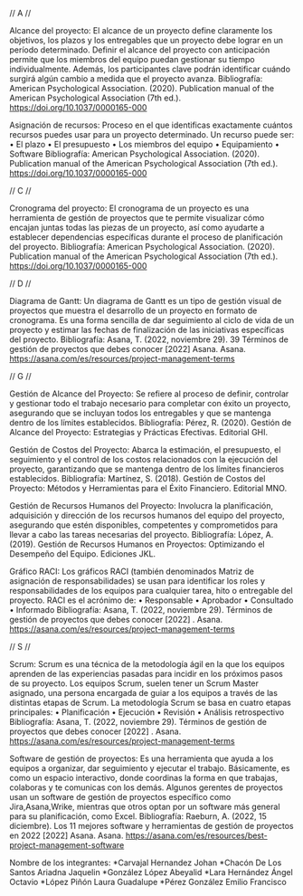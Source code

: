 // A //

Alcance del proyecto: El alcance de un proyecto define claramente los objetivos, los plazos y los entregables que un proyecto debe lograr en un período determinado. Definir el alcance del proyecto con anticipación permite que los miembros del equipo puedan gestionar su tiempo individualmente. Además, los participantes clave podrán identificar cuándo surgirá algún cambio a medida que el proyecto avanza.
Bibliografía: American Psychological Association. (2020). Publication manual of the American Psychological Association (7th ed.). https://doi.org/10.1037/0000165-000


Asignación de recursos: Proceso en el que identificas exactamente cuántos recursos puedes usar para un proyecto determinado. Un recurso puede ser:
•	El plazo
•	El presupuesto
•	Los miembros del equipo
•	Equipamiento
•	Software
Bibliografía: American Psychological Association. (2020). Publication manual of the American Psychological Association (7th ed.). https://doi.org/10.1037/0000165-000


// C //


Cronograma del proyecto: El cronograma de un proyecto es una herramienta de gestión de proyectos que te permite visualizar cómo encajan juntas todas las piezas de un proyecto, así como ayudarte a establecer dependencias específicas durante el proceso de planificación del proyecto.
Bibliografía: American Psychological Association. (2020). Publication manual of the American Psychological Association (7th ed.). https://doi.org/10.1037/0000165-000



// D //


Diagrama de Gantt: Un diagrama de Gantt es un tipo de gestión visual de proyectos que muestra el desarrollo de un proyecto en formato de cronograma. Es una forma sencilla de dar seguimiento al ciclo de vida de un proyecto y estimar las fechas de finalización de las iniciativas específicas del proyecto.
Bibliografía: Asana, T. (2022, noviembre 29). 39 Términos de gestión de proyectos que debes conocer [2022] Asana. Asana. https://asana.com/es/resources/project-management-terms



// G //

Gestión de Alcance del Proyecto: Se refiere al proceso de definir, controlar y gestionar todo el trabajo necesario para completar con éxito un proyecto, asegurando que se incluyan todos los entregables y que se mantenga dentro de los límites establecidos.
Bibliografía: Pérez, R. (2020). Gestión de Alcance del Proyecto: Estrategias y Prácticas Efectivas. Editorial GHI.


Gestión de Costos del Proyecto: Abarca la estimación, el presupuesto, el seguimiento y el control de los costos relacionados con la ejecución del proyecto, garantizando que se mantenga dentro de los límites financieros establecidos.
Bibliografía: Martínez, S. (2018). Gestión de Costos del Proyecto: Métodos y Herramientas para el Éxito Financiero. Editorial MNO.


Gestión de Recursos Humanos del Proyecto: Involucra la planificación, adquisición y dirección de los recursos humanos del equipo del proyecto, asegurando que estén disponibles, competentes y comprometidos para llevar a cabo las tareas necesarias del proyecto.
Bibliografía: López, A. (2019). Gestión de Recursos Humanos en Proyectos: Optimizando el Desempeño del Equipo. Ediciones JKL.


Gráfico RACI: Los gráficos RACI (también denominados Matriz de asignación de responsabilidades) se usan para identificar los roles y responsabilidades de los equipos para cualquier tarea, hito o entregable del proyecto. RACI es el acrónimo de:
•	Responsable
•	Aprobador
•	Consultado
•	Informado
Bibliografía: Asana, T. (2022, noviembre 29). Términos de gestión de proyectos que debes conocer [2022]  . Asana. https://asana.com/es/resources/project-management-terms



// S //

Scrum: Scrum es una técnica de la metodología ágil en la que los equipos aprenden de las experiencias pasadas para incidir en los próximos pasos de su proyecto. Los equipos Scrum, suelen tener un Scrum Master asignado, una persona encargada de guiar a los equipos a través de las distintas etapas de Scrum.
La metodología Scrum se basa en cuatro etapas principales:
•	Planificación
•	Ejecución
•	Revisión
•	Análisis retrospectivo
Bibliografía: Asana, T. (2022, noviembre 29). Términos de gestión de proyectos que debes conocer [2022] . Asana. https://asana.com/es/resources/project-management-terms


Software de gestión de proyectos: Es una herramienta que ayuda a los equipos a organizar, dar seguimiento y ejecutar el trabajo.  Básicamente, es como un espacio interactivo, donde coordinas la forma en que trabajas, colaboras y te comunicas con los demás. Algunos gerentes de proyectos usan un software de gestión de proyectos específico como Jira,Asana,Wrike, mientras que otros optan por un software más general para su planificación, como Excel.
Bibliografía: Raeburn, A. (2022, 15 diciembre). Los 11 mejores software y herramientas de gestión de proyectos en 2022 [2022] Asana. Asana. https://asana.com/es/resources/best-project-management-software


Nombre de los integrantes:
*Carvajal Hernandez Johan
*Chacón De Los Santos Ariadna Jaquelin
*González López Abeyalid
*Lara Hernández Ángel Octavio
*López Piñón Laura Guadalupe
*Pérez González Emilio Francisco
